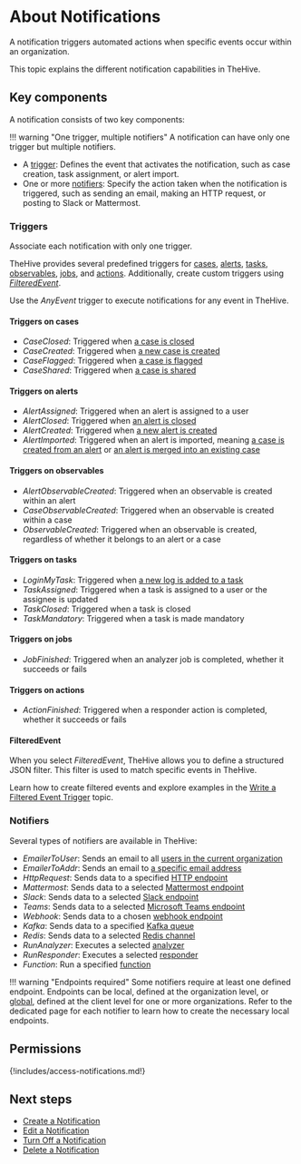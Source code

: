 # About Notifications

A notification triggers automated actions when specific events occur within an organization.

This topic explains the different notification capabilities in TheHive.

## Key components

A notification consists of two key components:

!!! warning "One trigger, multiple notifiers"
    A notification can have only one trigger but multiple notifiers.

* A [trigger](#triggers): Defines the event that activates the notification, such as case creation, task assignment, or alert import.
* One or more [notifiers](#notifiers): Specify the action taken when the notification is triggered, such as sending an email, making an HTTP request, or posting to Slack or Mattermost.

### Triggers

Associate each notification with only one trigger.

TheHive provides several predefined triggers for [cases](#triggers-on-cases), [alerts](#triggers-on-alerts), [tasks](#triggers-on-tasks), [observables](#triggers-on-observables), [jobs](#triggers-on-jobs), and [actions](#triggers-on-actions). Additionally, create custom triggers using [*FilteredEvent*](write-filtered-event-trigger.md).

Use the *AnyEvent* trigger to execute notifications for any event in TheHive.

#### Triggers on cases

* *CaseClosed*: Triggered when [a case is closed](../../../analyst-corner/cases/cases-description/actions.md#close)
* *CaseCreated*: Triggered when [a new case is created](../../../analyst-corner/cases/create-a-new-case.md)
* *CaseFlagged*: Triggered when [a case is flagged](../../../analyst-corner/cases/cases-description/actions.md#flagunflag)
* *CaseShared*: Triggered when [a case is shared](../../../analyst-corner/cases/share-a-case.md)

#### Triggers on alerts

* *AlertAssigned*: Triggered when an alert is assigned to a user
* *AlertClosed*: Triggered when [an alert is closed](../../../analyst-corner/alerts/alerts-description/actions.md#close)
* *AlertCreated*: Triggered when [a new alert is created](../../../analyst-corner/alerts/about-alerts.md#sources)
* *AlertImported*: Triggered when an alert is imported, meaning [a case is created from an alert](../../../analyst-corner/cases/create-a-new-case.md#create-a-case-from-an-alert) or [an alert is merged into an existing case](../../../analyst-corner/alerts/alerts-description/merge-alerts.md)

#### Triggers on observables

* *AlertObservableCreated*: Triggered when an observable is created within an alert
* *CaseObservableCreated*: Triggered when an observable is created within a case
* *ObservableCreated*: Triggered when an observable is created, regardless of whether it belongs to an alert or a case

#### Triggers on tasks

* *LoginMyTask*: Triggered when [a new log is added to a task](../../../analyst-corner/tasks/preview-task-details/create-a-task-log.md)
* *TaskAssigned*: Triggered when a task is assigned to a user or the assignee is updated
* *TaskClosed*: Triggered when a task is closed
* *TaskMandatory*: Triggered when a task is made mandatory

#### Triggers on jobs

* *JobFinished*: Triggered when an analyzer job is completed, whether it succeeds or fails

#### Triggers on actions

* *ActionFinished*: Triggered when a responder action is completed, whether it succeeds or fails

#### FilteredEvent

When you select *FilteredEvent*, TheHive allows you to define a structured JSON filter. This filter is used to match specific events in TheHive.

Learn how to create filtered events and explore examples in the [Write a Filtered Event Trigger](./write-filtered-event-trigger.md) topic.

### Notifiers

Several types of notifiers are available in TheHive:

* *EmailerToUser*: Sends an email to all [users in the current organization](./notifiers/email-to-users.md)
* *EmailerToAddr*: Sends an email to [a specific email address](./notifiers/email-to-addr.md)
* *HttpRequest*: Sends data to a specified [HTTP endpoint](./notifiers/http-request.md)
* *Mattermost*: Sends data to a selected [Mattermost endpoint](./notifiers/mattermost.md)
* *Slack*: Sends data to a selected [Slack endpoint](./notifiers/slack.md)
* *Teams*: Sends data to a selected [Microsoft Teams endpoint](./notifiers/teams.md)
* *Webhook*: Sends data to a chosen [webhook endpoint](./notifiers/webhook.md)
* *Kafka*: Sends data to a specified [Kafka queue](./notifiers/kafka.md)
* *Redis*: Sends data to a selected [Redis channel](./notifiers/redis.md)
* *RunAnalyzer*: Executes a selected [analyzer](./notifiers/analyzers.md)
* *RunResponder*: Executes a selected [responder](./notifiers/responders.md)
* *Function*: Run a specified [function](./notifiers/function.md)

!!! warning "Endpoints required"
    Some notifiers require at least one defined endpoint. Endpoints can be local, defined at the organization level, or [global](../../../../administration/add-a-global-endpoint.md), defined at the client level for one or more organizations. Refer to the dedicated page for each notifier to learn how to create the necessary local endpoints.

## Permissions

{!includes/access-notifications.md!}

<h2>Next steps</h2>

* [Create a Notification](create-a-notification.md)
* [Edit a Notification](edit-a-notification.md)
* [Turn Off a Notification](turn-off-a-notification.md)
* [Delete a Notification](delete-a-notification.md)